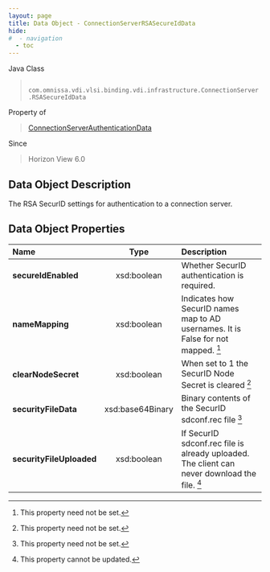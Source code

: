 ```yaml
---
layout: page
title: Data Object - ConnectionServerRSASecureIdData
hide:
#  - navigation
  - toc
---
```






Java Class
> ` com.omnissa.vdi.vlsi.binding.vdi.infrastructure.ConnectionServer.RSASecureIdData`

Property of
> [ConnectionServerAuthenticationData](vdi.infrastructure.ConnectionServer.AuthenticationData.md#field_detail)

Since
> Horizon View 6.0


## Data Object Description

The RSA SecurID settings for authentication to a connection server.

## Data Object Properties

 Name | Type | Description
:---|:---:|:---
**secureIdEnabled**|  xsd:boolean|  Whether SecurID authentication is required.
**nameMapping**|  xsd:boolean|  Indicates how SecurID names map to AD usernames. It is False for not mapped. [^1]
**clearNodeSecret**|  xsd:boolean|  When set to 1 the SecurID Node Secret is cleared [^1]
**securityFileData**|  xsd:base64Binary|  Binary contents of the SecurID sdconf.rec file [^1]
**securityFileUploaded**|  xsd:boolean|  If SecurID sdconf.rec file is already uploaded. The client can never download the file. [^2]


 


[^1]: This property need not be set.
[^2]: This property cannot be updated.